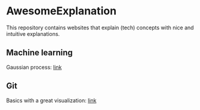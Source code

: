# AwesomeExplanation
This repository contains websites that explain (tech) concepts with nice and intuitive explanations.

## Machine learning
Gaussian process: [link](https://distill.pub/2019/visual-exploration-gaussian-processes/)

## Git
Basics with a great visualization: [link](https://learngitbranching.js.org)
